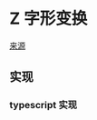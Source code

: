 # Z 字形变换
[来源](https://leetcode.cn/problems/zigzag-conversion/)

## 实现

### typescript 实现
```typescript

```
